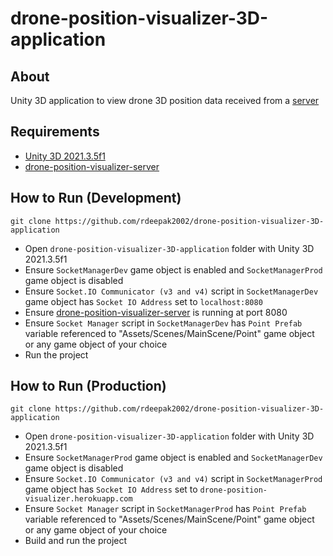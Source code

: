 # drone-position-visualizer-3D-application

## About

Unity 3D application to view drone 3D position data received from a [server](https://github.com/rdeepak2002/drone-position-visualizer-server)

## Requirements

- [Unity 3D 2021.3.5f1](https://unity.com/releases/editor/whats-new/2021.3.5)
- [drone-position-visualizer-server](https://github.com/rdeepak2002/drone-position-visualizer-server)

## How to Run (Development)

```shell
git clone https://github.com/rdeepak2002/drone-position-visualizer-3D-application
```

- Open ``drone-position-visualizer-3D-application`` folder with Unity 3D 2021.3.5f1
- Ensure ``SocketManagerDev`` game object is enabled and ``SocketManagerProd`` game object is disabled
- Ensure ``Socket.IO Communicator (v3 and v4)`` script in ``SocketManagerDev`` game object has ``Socket IO Address`` set to ``localhost:8080``
- Ensure [drone-position-visualizer-server](https://github.com/rdeepak2002/drone-position-visualizer-server) is running at port 8080
- Ensure ``Socket Manager`` script in ``SocketManagerDev`` has ``Point Prefab`` variable referenced to "Assets/Scenes/MainScene/Point" game object or any game object of your choice
- Run the project

## How to Run (Production)

```shell
git clone https://github.com/rdeepak2002/drone-position-visualizer-3D-application
```

- Open ``drone-position-visualizer-3D-application`` folder with Unity 3D 2021.3.5f1
- Ensure ``SocketManagerProd`` game object is enabled and ``SocketManagerDev`` game object is disabled
- Ensure ``Socket.IO Communicator (v3 and v4)`` script in ``SocketManagerProd`` game object has ``Socket IO Address`` set to ``drone-position-visualizer.herokuapp.com``
- Ensure ``Socket Manager`` script in ``SocketManagerProd`` has ``Point Prefab`` variable referenced to "Assets/Scenes/MainScene/Point" game object or any game object of your choice
- Build and run the project
